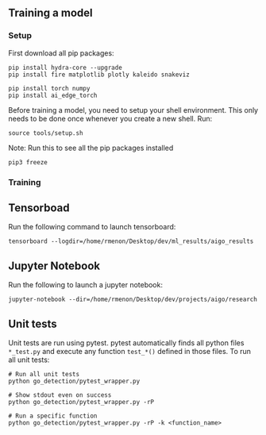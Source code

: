 
## Training a model

### Setup
First download all pip packages:
```
pip install hydra-core --upgrade
pip install fire matplotlib plotly kaleido snakeviz

pip install torch numpy
pip install ai_edge_torch

```

Before training a model, you need to setup your shell environment. This only needs to be done once whenever you create a new shell. Run:
```
source tools/setup.sh
```

Note:
Run this to see all the pip packages installed
```
pip3 freeze
```
 

### Training


##  Tensorboad
Run the following command to launch tensorboard:
```
tensorboard --logdir=/home/rmenon/Desktop/dev/ml_results/aigo_results
```

## Jupyter Notebook
Run the following to launch a jupyter notebook:
```
jupyter-notebook --dir=/home/rmenon/Desktop/dev/projects/aigo/research
```

## Unit tests
Unit tests are run using pytest. pytest automatically finds all python files `*_test.py` and execute any function `test_*()` defined in those files. To run all unit tests:

```
# Run all unit tests
python go_detection/pytest_wrapper.py

# Show stdout even on success
python go_detection/pytest_wrapper.py -rP

# Run a specific function
python go_detection/pytest_wrapper.py -rP -k <function_name>

```